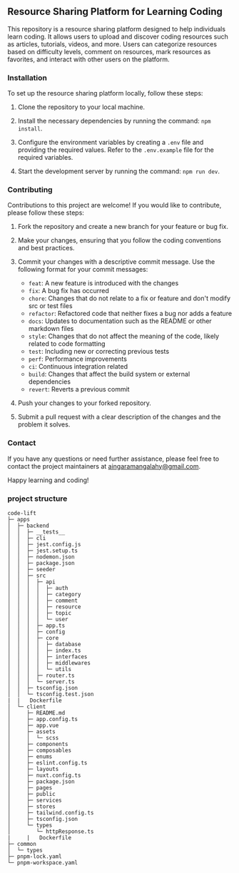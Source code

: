 ## Resource Sharing Platform for Learning Coding

This repository is a resource sharing platform designed to help individuals learn coding. It allows users to upload and discover coding resources such as articles, tutorials, videos, and more. Users can categorize resources based on difficulty levels, comment on resources, mark resources as favorites, and interact with other users on the platform.

### Installation

To set up the resource sharing platform locally, follow these steps:

1. Clone the repository to your local machine.

2. Install the necessary dependencies by running the command: `npm install`.

3. Configure the environment variables by creating a `.env` file and providing the required values. Refer to the `.env.example` file for the required variables.

4. Start the development server by running the command: `npm run dev`.

### Contributing

Contributions to this project are welcome! If you would like to contribute, please follow these steps:

1. Fork the repository and create a new branch for your feature or bug fix.

2. Make your changes, ensuring that you follow the coding conventions and best practices.

3. Commit your changes with a descriptive commit message. Use the following format for your commit messages:

    - `feat`: A new feature is introduced with the changes
    - `fix`: A bug fix has occurred
    - `chore`: Changes that do not relate to a fix or feature and don't modify src or test files
    - `refactor`: Refactored code that neither fixes a bug nor adds a feature
    - `docs`: Updates to documentation such as the README or other markdown files
    - `style`: Changes that do not affect the meaning of the code, likely related to code formatting
    - `test`: Including new or correcting previous tests
    - `perf`: Performance improvements
    - `ci`: Continuous integration related
    - `build`: Changes that affect the build system or external dependencies
    - `revert`: Reverts a previous commit

4. Push your changes to your forked repository.

5. Submit a pull request with a clear description of the changes and the problem it solves.

### Contact

If you have any questions or need further assistance, please feel free to contact the project maintainers at [aingaramangalahy@gmail.com](mailto:aingaramangalahy@gmail.com).

Happy learning and coding!

### project structure

```
code-lift
├─ apps
│  ├─ backend
│  │  ├─ __tests__
│  │  ├─ cli
│  │  ├─ jest.config.js
│  │  ├─ jest.setup.ts
│  │  ├─ nodemon.json
│  │  ├─ package.json
│  │  ├─ seeder
│  │  ├─ src
│  │  │  ├─ api
│  │  │  │  ├─ auth
│  │  │  │  ├─ category
│  │  │  │  ├─ comment
│  │  │  │  ├─ resource
│  │  │  │  ├─ topic
│  │  │  │  └─ user
│  │  │  ├─ app.ts
│  │  │  ├─ config
│  │  │  ├─ core
│  │  │  │  ├─ database
│  │  │  │  ├─ index.ts
│  │  │  │  ├─ interfaces
│  │  │  │  ├─ middlewares
│  │  │  │  └─ utils
│  │  │  ├─ router.ts
│  │  │  └─ server.ts
│  │  ├─ tsconfig.json
│  │  └─ tsconfig.test.json
|  |   Dockerfile
│  └─ client
│     ├─ README.md
│     ├─ app.config.ts
│     ├─ app.vue
│     ├─ assets
│     │  └─ scss
│     ├─ components
│     ├─ composables
│     ├─ enums
│     ├─ eslint.config.ts
│     ├─ layouts
│     ├─ nuxt.config.ts
│     ├─ package.json
│     ├─ pages
│     ├─ public
│     ├─ services
│     ├─ stores
│     ├─ tailwind.config.ts
│     ├─ tsconfig.json
│     └─ types
│        └─ httpResponse.ts
|     |   Dockerfile
├─ common
│  └─ types
├─ pnpm-lock.yaml
└─ pnpm-workspace.yaml

```
